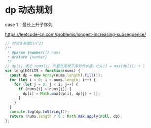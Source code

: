 # dp 动态规划

case 1：最长上升子序列

https://leetcode-cn.com/problems/longest-increasing-subsequence/

```js
// 时间复杂度O(n^2)
/**
 * @param {number[]} nums
 * @return {number}
 */
// dp[i] 表示 nums[i] 的最长递增子序列的长度。dp[i] = max(dp[i]) + 1
var lengthOfLIS = function(nums) {
  const dp = new Array(nums.length).fill(1);
  for (let i = 0; i < nums.length; i++) {
    for (let j = 0; j < i; j++) {
      if (nums[i] > nums[j]) {
        dp[i] = Math.max(dp[i], dp[j] + 1);
      }
    }
  }
  console.log(dp.toString());
  return !nums.length ? 0 : Math.max.apply(null, dp);
};
```
